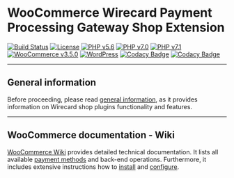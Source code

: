 # WooCommerce Wirecard Payment Processing Gateway Shop Extension

[![Build Status](https://travis-ci.org/wirecard/woocommerce-ee.svg?branch=master)](https://travis-ci.org/wirecard/magento2-ee)
[![License](https://img.shields.io/badge/license-GPLv3-blue.svg)](https://raw.githubusercontent.com/wirecard/woocommerce-ee/master/LICENSE)
[![PHP v5.6](https://img.shields.io/badge/php-v5.6-yellow.svg)](http://www.php.net)
[![PHP v7.0](https://img.shields.io/badge/php-v7.0-yellow.svg)](http://www.php.net)
[![PHP v7.1](https://img.shields.io/badge/php-v7.1-yellow.svg)](http://www.php.net)
[![WooCommerce v3.5.0](https://img.shields.io/badge/WooCommerce-v3.5.1-green.svg)](https://woocommerce.com/)
[![WordPress](https://img.shields.io/badge/WordPress-v4.9.8-green.svg)](https://wordpress.org/)
[![Codacy Badge](https://api.codacy.com/project/badge/Grade/a3d65afeb5b94e919555dc86e2e6dc68)](https://www.codacy.com/app/Wirecard/woocommerce-ee?utm_source=github.com&amp;utm_medium=referral&amp;utm_content=wirecard/woocommerce-ee&amp;utm_campaign=Badge_Grade)
[![Codacy Badge](https://api.codacy.com/project/badge/Coverage/a3d65afeb5b94e919555dc86e2e6dc68)](https://www.codacy.com/app/Wirecard/woocommerce-ee?utm_source=github.com&utm_medium=referral&utm_content=wirecard/woocommerce-ee&utm_campaign=Badge_Coverage)

***
## General information 
Before proceeding, please read [general information](https://github.com/wirecard/woocommerce-ee/wiki/Wirecard-Shop-Extensions-General-Information), as it provides information on Wirecard shop plugins functionality and features.

***
## WooCommerce documentation - Wiki

[WooCommerce Wiki](https://github.com/wirecard/woocommerce-ee/wiki) provides detailed technical documentation.
It lists all available [payment methods](https://github.com/wirecard/woocommerce-ee/wiki#supported-payment-methods) and back-end operations.
Furthermore, it includes extensive instructions how to [install](https://github.com/wirecard/woocommerce-ee/wiki/Installation) and [configure](https://github.com/wirecard/woocommerce-ee/wiki/Configuration).
